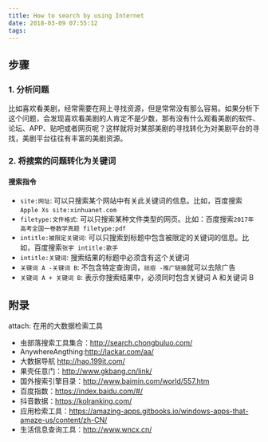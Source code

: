 ```yaml
---
title: How to search by using Internet
date: 2018-03-09 07:55:12
tags:
---
```


## 步骤

### 1. 分析问题

比如喜欢看美剧，经常需要在网上寻找资源，但是常常没有那么容易。如果分析下这个问题，会发现喜欢看美剧的人肯定不是少数，那有没有什么观看美剧的软件、论坛、APP、贴吧或者网页呢？这样就将对某部美剧的寻找转化为对美剧平台的寻找，美剧平台往往有丰富的美剧资源。

### 2. 将搜索的问题转化为关键词

#### 搜索指令

- `site:网址`: 可以只搜索某个网站中有关此关键词的信息。比如，百度搜索`Apple Xs site:xinhuanet.com`
- `filetype:文件格式`: 可以只搜索某种文件类型的网页。比如：百度搜索`2017年高考全国一卷数学真题 filetype:pdf`
- `intitle:被限定关键词`: 可以只搜索到标题中包含被限定的关键词的信息。比如，百度搜索`张宇 intitle:歌手`
- `intitle:关键词`: 搜索结果的标题中必须含有这个关键词
- `关键词 A -关键词 B`: 不包含特定查询词，`祛痘 -推广链接`就可以去除广告
- `关键词 A + 关键词 B`: 表示你搜索结果中，必须同时包含关键词 A 和关键词 B




## 附录

attach: 在用的大数据检索工具
- 虫部落搜索工具集合：http://search.chongbuluo.com/
- AnywhereAngthing:http://lackar.com/aa/
- 大数据导航 http://hao.199it.com/
- 果壳任意门：http://www.gkbang.cn/link/
- 国外搜索引擎目录：http://www.baimin.com/world/557.htm
- 百度指数：https://index.baidu.com/#/
- 抖音数据：https://kolranking.com/
- 应用检索工具：https://amazing-apps.gitbooks.io/windows-apps-that-amaze-us/content/zh-CN/
- 生活信息查询工具：http://www.wncx.cn/


